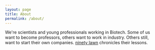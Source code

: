 ```yaml
---
layout: page
title: About
permalink: /about/
---
```


We're scientists and young professionals working in Biotech. Some of us want to become professors, others want to work in industry. Others still, want to start their own companies. [ninety lawn](http://ninetylawn.com) chronicles their lessons.


[jekyll-organization]: https://github.com/jekyll
